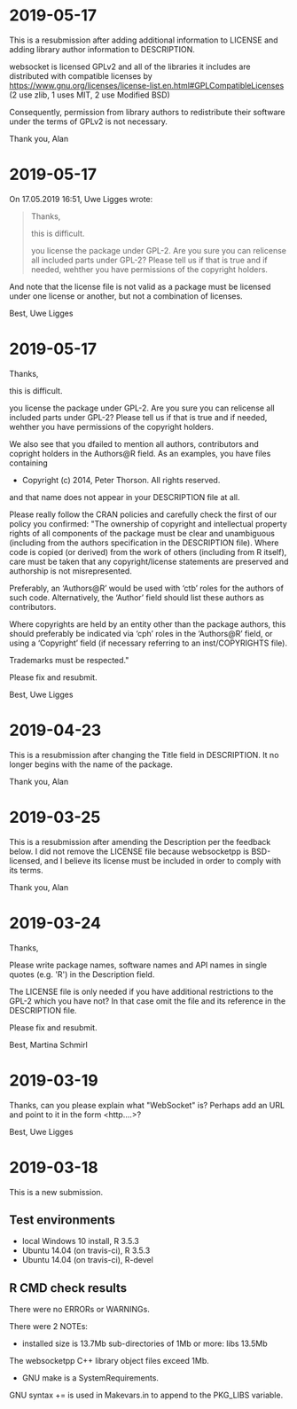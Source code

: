 # 2019-05-17

This is a resubmission after adding additional information to LICENSE and
adding library author information to DESCRIPTION.

websocket is licensed GPLv2 and all of the libraries it includes are distributed
with compatible licenses by https://www.gnu.org/licenses/license-list.en.html#GPLCompatibleLicenses
(2 use zlib, 1 uses MIT, 2 use Modified BSD)

Consequently, permission from library authors to redistribute their software
under the terms of GPLv2 is not necessary.

Thank you,
Alan

# 2019-05-17

On 17.05.2019 16:51, Uwe Ligges wrote:
> Thanks,
>
> this is difficult.
>
> you license the package under GPL-2. Are you sure you can relicense all
> included parts under GPL-2? Please tell us if that is true and if
> needed, wehther you have permissions of the copyright holders.

And note that the license file is not valid as a package must be
licensed under one license or another, but not a combination of licenses.

Best,
Uwe Ligges

# 2019-05-17

Thanks,

this is difficult.

you license the package under GPL-2. Are you sure you can relicense all
included parts under GPL-2? Please tell us if that is true and if
needed, wehther you have permissions of the copyright holders.

We also see that you dfailed to mention all authors, contributors and
copright holders in the Authors@R field. As an examples, you have files
containing

  * Copyright (c) 2014, Peter Thorson. All rights reserved.

and that name does not appear in your DESCRIPTION file at all.

Please really follow the CRAN policies and carefully check the first of
our policy you confirmed:
"The ownership of copyright and intellectual property rights of all
components of the package must be clear and unambiguous (including from
the authors specification in the DESCRIPTION file). Where code is copied
(or derived) from the work of others (including from R itself), care
must be taken that any copyright/license statements are preserved and
authorship is not misrepresented.

Preferably, an ‘Authors@R’ would be used with ‘ctb’ roles for the
authors of such code. Alternatively, the ‘Author’ field should list
these authors as contributors.

Where copyrights are held by an entity other than the package authors,
this should preferably be indicated via ‘cph’ roles in the ‘Authors@R’
field, or using a ‘Copyright’ field (if necessary referring to an
inst/COPYRIGHTS file).

Trademarks must be respected."

Please fix and resubmit.

Best,
Uwe Ligges

# 2019-04-23

This is a resubmission after changing the Title field in DESCRIPTION. It no longer begins with the name of the package.

Thank you,
Alan

# 2019-03-25

This is a resubmission after amending the Description per the feedback below. I
did not remove the LICENSE file because websocketpp is BSD-licensed, and I
believe its license must be included in order to comply with its terms.

Thank you,
Alan

# 2019-03-24

Thanks,

Please write package names, software names and API names in single
quotes (e.g. 'R') in the Description field.

The LICENSE file is only needed if you have additional restrictions to
the GPL-2 which you have not? In that case omit the file and its
reference in the DESCRIPTION file.

Please fix and resubmit.

Best,
Martina Schmirl

# 2019-03-19

Thanks, can you please explain what "WebSocket" is? Perhaps add an URL
and point to it in the form <http....>?

Best,
Uwe Ligges

# 2019-03-18

This is a new submission.

## Test environments

* local Windows 10 install, R 3.5.3
* Ubuntu 14.04 (on travis-ci), R 3.5.3
* Ubuntu 14.04 (on travis-ci), R-devel

## R CMD check results

There were no ERRORs or WARNINGs.

There were 2 NOTEs:

* installed size is 13.7Mb
  sub-directories of 1Mb or more:
  libs  13.5Mb

The websocketpp C++ library object files exceed 1Mb.

* GNU make is a SystemRequirements.

GNU syntax += is used in Makevars.in to append to the PKG_LIBS variable.
